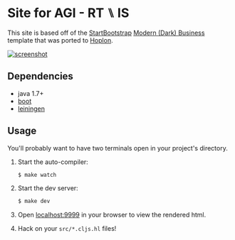 # Site for AGI - RT ⑊ IS

This site is based off of the [StartBootstrap][5] [Modern (Dark) Business][6]
template that was ported to [Hoplon][4].

[![screenshot](https://raw2.github.com/oubiwann/agirtis-site/master/resources/screenshots/main-page-small.png)](https://raw2.github.com/oubiwann/agirtis-site/master/resources/screenshots/main-page.png)

## Dependencies

- java 1.7+
- [boot][1]
- [leiningen][2]

## Usage

You'll probably want to have two terminals open in your project's
directory.

1. Start the auto-compiler:

    ```bash
    $ make watch
    ```

1. Start the dev server:

    ```bash
    $ make dev
    ```

1. Open [localhost:9999][3] in your browser to view the rendered html.

1. Hack on your ``src/*.cljs.hl`` files!


[1]: https://github.com/tailrecursion/boot
[2]: https://github.com/technomancy/leiningen
[3]: http://localhost:9999/
[4]: http://hoplon.io/
[5]: http://startbootstrap.com/
[6]: https://github.com/oubiwann/hoplon-modern-business
